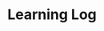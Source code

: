 ---
title: "Learning Log"
description: "Notes from studying new fields — not yet research, not quite teaching, just learning."
image: 
style:
    background: "#2a9d8f"
    color: "#fff"
---